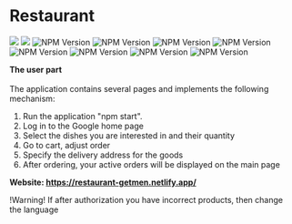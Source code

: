 # Restaurant

![](https://img.shields.io/npm/v/react?label=React&style=flat-square) 
![](https://img.shields.io/npm/v/sass?label=sass&style=flat-square) 
![NPM Version](https://img.shields.io/npm/v/i18next?label=i18next) 
![NPM Version](https://img.shields.io/npm/v/firebase?label=firebase)
![NPM Version](https://img.shields.io/npm/v/%40reduxjs%2Ftoolkit?label=%40reduxjs%2Ftoolkit)
![NPM Version](https://img.shields.io/npm/v/swiper?label=swiper)
![NPM Version](https://img.shields.io/npm/v/react-redux?label=react-redux)
![NPM Version](https://img.shields.io/npm/v/react-router-dom?label=react-router-dom)
![NPM Version](https://img.shields.io/npm/v/webpack?label=webpack)
![NPM Version](https://img.shields.io/npm/v/eslint?label=eslint)



**The user part**<br /><br />
The application contains several pages and implements the following mechanism:

1. Run the application "npm start".
2. Log in to the Google home page
3. Select the dishes you are interested in and their quantity
4. Go to cart, adjust order
5. Specify the delivery address for the goods
6. After ordering, your active orders will be displayed on the main page

**Website: https://restaurant-getmen.netlify.app/**

!Warning! If after authorization you have incorrect products, then change the language
